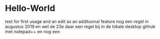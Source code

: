 # Hello-World
test for first usage
and an edit as an addituonal feature
nog een regel in augustus 2019  en wel de 23e
daar een regel bij in de lokale desktop github met notepad++
en nog een
